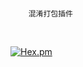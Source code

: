 <br/>

```
    混淆打包插件
```

<br/>

[![Hex.pm](https://img.shields.io/hexpm/l/plug.svg)](https://www.apache.org/licenses/LICENSE-2.0)

<br/>

